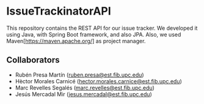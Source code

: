 # IssueTrackinatorAPI
This repository contains the REST API for our issue tracker. We developed it using Java, with Spring Boot framework, and also JPA. Also, we used Maven[https://maven.apache.org/] as project manager.

## Collaborators
 * Rubén Presa Martín (ruben.presa@est.fib.upc.edu)
 * Hèctor Morales Carnicé (hector.morales.carnice@est.fib.upc.edu)
 * Marc Revelles Segalés (marc.revelles@est.fib.upc.edu)
 * Jesús Mercadal Mir (jesus.mercadal@est.fib.upc.edu)